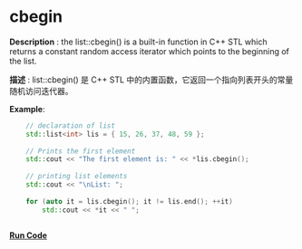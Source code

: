 # cbegin

**Description** : the list::cbegin() is a built-in function in C++ STL which returns a constant random access iterator which points to the beginning of the list. 

**描述** : list::cbegin() 是 C++ STL 中的内置函数，它返回一个指向列表开头的常量随机访问迭代器。

**Example**:
```cpp
    // declaration of list 
    std::list<int> lis = { 15, 26, 37, 48, 59 }; 
  
    // Prints the first element 
    std::cout << "The first element is: " << *lis.cbegin(); 
  
    // printing list elements 
    std::cout << "\nList: "; 
  
    for (auto it = lis.cbegin(); it != lis.end(); ++it) 
        std::cout << *it << " "; 
 
```
**[Run Code](https://rextester.com/NEDW55378)**
